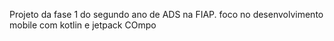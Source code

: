Projeto da fase 1 do segundo ano de ADS na FIAP.
foco no desenvolvimento mobile com kotlin e jetpack COmpo
